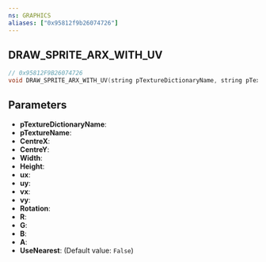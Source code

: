 ```yaml
---
ns: GRAPHICS
aliases: ["0x95812f9b26074726"]
---
```

## DRAW_SPRITE_ARX_WITH_UV

```c
// 0x95812F9B26074726
void DRAW_SPRITE_ARX_WITH_UV(string pTextureDictionaryName, string pTextureName, float CentreX, float CentreY, float Width, float Height, float ux, float uy, float vx, float vy, float Rotation, int R, int G, int B, int A, bool UseNearest);
```

## Parameters
* **pTextureDictionaryName**: 
* **pTextureName**: 
* **CentreX**: 
* **CentreY**: 
* **Width**: 
* **Height**: 
* **ux**: 
* **uy**: 
* **vx**: 
* **vy**: 
* **Rotation**: 
* **R**: 
* **G**: 
* **B**: 
* **A**: 
* **UseNearest**: (Default value: `False`)
